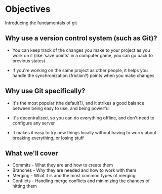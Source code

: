 # Objectives

Introducing the fundamentals of git

## Why use a version control system (such as Git)?

* You can keep track of the changes you make to your project as you
  work on it (like 'save points' in a computer game, you can go back
  to previous states)

* If you're working on the same project as other people, it helps you
  handle the synchronization (friction?) points when you make changes

## Why use Git specifically?

* It's the most popular (the default?), and it strikes a good balance
  between being easy to use, and being powerful

* It's decentralized, so you can do everything offline, and don't need
  to configure any server

* It makes it easy to try new things locally without having to worry
  about breaking everything, or losing stuff

## What we'll cover

* Commits - What they are and how to create them
* Branches - Why they are needed and how to work with them
* Merging - What it is and the most common types of merging
* Conflicts - Handling merge conflicts and minimizing the chances of hitting them
